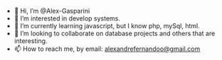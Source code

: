 - 👋 Hi, I’m @Alex-Gasparini
- 👀 I’m interested in develop systems.
- 🌱 I’m currently learning javascript, but I know php, mySql, html.
- 💞️ I’m looking to collaborate on database projects and others that are interesting.
- 📫 How to reach me, by email: alexandrefernandoo@gmail.com

<!---
Alex-Gasparini/Alex-Gasparini is a ✨ special ✨ repository because its `README.md` (this file) appears on your GitHub profile.
You can click the Preview link to take a look at your changes.
--->
